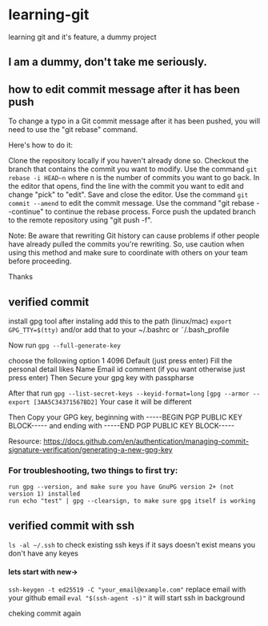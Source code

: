 # learning-git

learning git and it's feature, a dummy project

## I am a dummy, don't take me seriously.


## how to edit commit message after it has been push

To change a typo in a Git commit message after it has been pushed, you will need to use the "git rebase" command.

Here's how to do it:

Clone the repository locally if you haven't already done so.
Checkout the branch that contains the commit you want to modify.
Use the command `git rebase -i HEAD~n` where n is the number of commits you want to go back.
In the editor that opens, find the line with the commit you want to edit and change "pick" to "edit".
Save and close the editor.
Use the command `git commit --amend` to edit the commit message.
Use the command "git rebase --continue" to continue the rebase process.
Force push the updated branch to the remote repository using "git push -f".

Note: Be aware that rewriting Git history can cause problems if other people have already pulled the commits you're rewriting. So, use caution when using this method and make sure to coordinate with others on your team before proceeding.


Thanks 

## verified commit

install  gpg tool 
after instaling add this to the path (linux/mac)
`export GPG_TTY=$(tty)` and/or add that to your ~/.bashrc or ˜/.bash_profile

Now 
run `gpg --full-generate-key`

choose the following option
1
4096
Default (just press enter)
Fill the personal detail likes
Name
Email id
comment (if you want otherwise just press enter)
Then Secure your gpg key with passpharse

After that run 
`gpg --list-secret-keys --keyid-format=long`
`[gpg --armor --export [3AA5C34371567BD2]` Your case it will be different

Then Copy your GPG key, beginning with -----BEGIN PGP PUBLIC KEY BLOCK----- and ending with -----END PGP PUBLIC KEY BLOCK-----

Resource: https://docs.github.com/en/authentication/managing-commit-signature-verification/generating-a-new-gpg-key



### For troubleshooting, two things to first try:

    run gpg --version, and make sure you have GnuPG version 2+ (not version 1) installed
    run echo "test" | gpg --clearsign, to make sure gpg itself is working

## verified commit with ssh

`ls -al ~/.ssh` to check existing ssh keys if it says doesn't exist means you don't have any keyes

#### lets start with new->

`ssh-keygen -t ed25519 -C "your_email@example.com"` replace email with your github email
`eval "$(ssh-agent -s)"` it will start ssh in background 

cheking commit again

